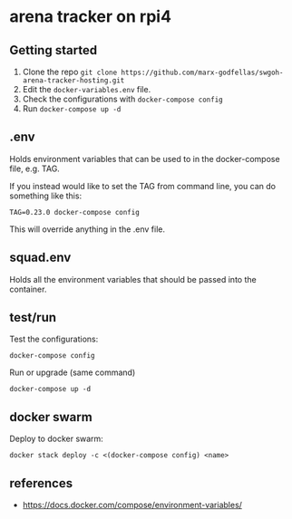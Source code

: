 # arena tracker on rpi4 

## Getting started

1. Clone the repo `git clone https://github.com/marx-godfellas/swgoh-arena-tracker-hosting.git`
2. Edit the `docker-variables.env` file.
3. Check the configurations with `docker-compose config`
4. Run `docker-compose up -d`

## .env
Holds environment variables that can be used to in the docker-compose file, e.g. TAG.

If you instead would like to set the TAG from command line, you can do something like this:
```
TAG=0.23.0 docker-compose config
```

This will override anything in the .env file.

## squad.env
Holds all the environment variables that should be passed into the container.

## test/run

Test the configurations:
```
docker-compose config
```

Run or upgrade (same command)
```
docker-compose up -d 
```

## docker swarm

Deploy to docker swarm:
```
docker stack deploy -c <(docker-compose config) <name>
```

## references
- https://docs.docker.com/compose/environment-variables/
